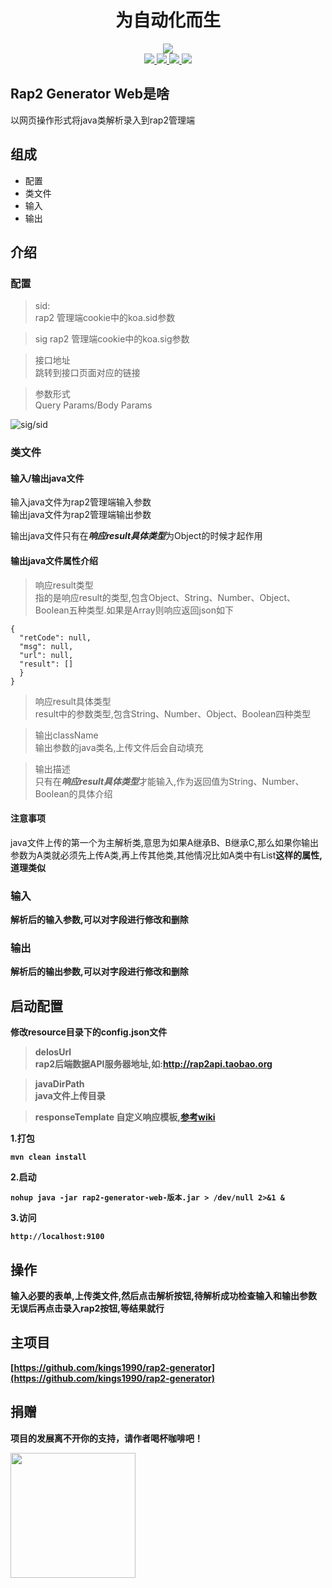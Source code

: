 <h1 align="center">为自动化而生</h1>


<div align="center"><img align="center" src="https://oscimg.oschina.net/oscnet/a964e875efa442570fe3a7cdfded0027183.jpg"/></div>

<div align="center">
	<span>
		<a href="https://travis-ci.com/kings1990/rap2-generator-web">
			<img src="https://travis-ci.com/kings1990/rap2-generator-web.svg?branch=master">
		</a>
	</span>
	<span>
		<a href="https://github.com/kings1990/rap2-generator-web">
			<img src="https://img.shields.io/badge/language-java/html-orange.svg"/>
		</a>
	</span>
	<span>
        <a href="https://spring.io/projects/spring-boot">
            <img src="https://img.shields.io/badge/springboot-2.2.1.RELEASE-ff69b4.svg"/>
        </a>
    </span>
	<span>
		<a href="https://www.apache.org/licenses/LICENSE-2.0">
			<img src="https://img.shields.io/badge/license-Apache2-pink.svg"/>
		</a>	
	</span>
</div>

## Rap2 Generator Web是啥
以网页操作形式将java类解析录入到rap2管理端

## 组成
* 配置
* 类文件
* 输入
* 输出

## 介绍
### 配置
> sid:  
> rap2 管理端cookie中的koa.sid参数

> sig
> rap2 管理端cookie中的koa.sig参数

> 接口地址  
> 跳转到接口页面对应的链接

> 参数形式  
> Query Params/Body Params

![sig/sid](https://oscimg.oschina.net/oscnet/up-d7c645787582a4a8d8d51c59956d87e5d1e.JPEG)


### 类文件
#### 输入/输出java文件
输入java文件为rap2管理端输入参数  
输出java文件为rap2管理端输出参数

输出java文件只有在***响应result具体类型***为Object的时候才起作用

#### 输出java文件属性介绍  
> 响应result类型  
> 指的是响应result的类型,包含Object、String、Number、Object、Boolean五种类型.如果是Array则响应返回json如下

```
{
  "retCode": null,
  "msg": null,
  "url": null,
  "result": []
  }
}
```

> 响应result具体类型  
> result中的参数类型,包含String、Number、Object、Boolean四种类型

> 输出className  
> 输出参数的java类名,上传文件后会自动填充

> 输出描述  
> 只有在***响应result具体类型***才能输入,作为返回值为String、Number、Boolean的具体介绍


#### 注意事项
java文件上传的第一个为主解析类,意思为如果A继承B、B继承C,那么如果你输出参数为A类就必须先上传A类,再上传其他类,其他情况比如A类中有List<B>这样的属性,道理类似

### 输入
解析后的输入参数,可以对字段进行修改和删除

### 输出
解析后的输出参数,可以对字段进行修改和删除

## 启动配置
修改**resource**目录下的**config.json**文件

>delosUrl  
>rap2后端数据API服务器地址,如:http://rap2api.taobao.org

>javaDirPath  
>java文件上传目录

>responseTemplate
>自定义响应模板,[参考wiki](https://github.com/kings1990/rap2-generator/wiki/自定义响应模板)


1.打包

```
mvn clean install
```

2.启动

```
nohup java -jar rap2-generator-web-版本.jar > /dev/null 2>&1 &
```

3.访问

```
http://localhost:9100
```


## 操作
输入必要的表单,上传类文件,然后点击**解析**按钮,待解析成功检查输入和输出参数无误后再点击**录入rap2**按钮,等结果就行

## 主项目
[https://github.com/kings1990/rap2-generator](https://github.com/kings1990/rap2-generator)

## 捐赠
项目的发展离不开你的支持，请作者喝杯咖啡吧！

<img width="200px" height="200px" src="https://oscimg.oschina.net/oscnet/up-6141a96daef0c833057462dc752f27bdcc1.JPEG"/>
